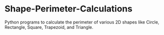 # Shape-Perimeter-Calculations
Python programs to calculate the perimeter of various 2D shapes like Circle, Rectangle, Square, Trapezoid, and Triangle.
